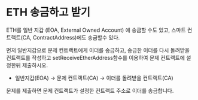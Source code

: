 # ETH 송금하고 받기
  
ETH를 일반 지갑 (EOA, External Owned Account) 에 송금할 수도 있고, 스마트 컨트랙트(CA, ContractAddress)에도 송금할수 있다.  
  
먼저 일반지갑으로 문제 컨트랙트에게 이더를 송금하고, 송금한 이더를 다시 돌려받을 컨트랙트를 작성하고 setReceiveEtherAddress함수를 이용하여 문제 컨트랙트에 설정한뒤 제출하시오.  
  
- 일반지갑(EOA) → 문제 컨트랙트(CA) → 이더를 돌려받을 컨트랙트(CA)  

문제를 제출하면 문제 컨트랙트가 설정한 컨트랙트 주소로 이더를 송금합니다.  
  

  